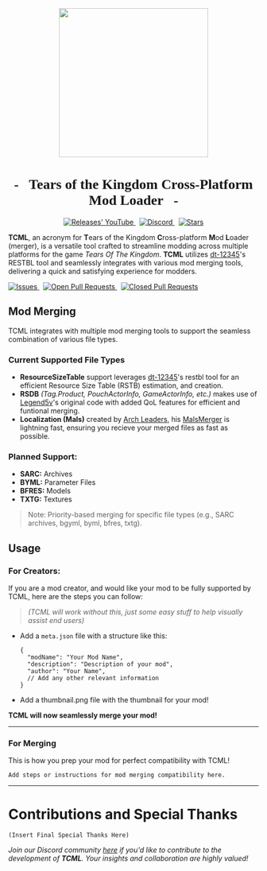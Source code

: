 <div align="center">
  <img src="https://github.com/The5thTear/TCML/assets/144561947/52758c78-0ab5-45ff-89ab-ccdab7b72567" width="300vh">
  <h1 style="font-family: Fira Sans">- &nbsp; Tears of the Kingdom Cross-Platform Mod Loader &nbsp; -</h1>
</div>

<p align="center" style="text-align: center;">
  <a href="https://github.com/The5thTear/TCML/releases">
    <img src="https://img.shields.io/github/v/tag/The5thTear/TCML?style=for-the-badge&logoColor=C71B42&color=C71B42&labelColor=2A2C33&logo=github&label=Version" alt="Releases' YouTube"/>
  </a> &nbsp;
  <a href="https://discord.com/invite/w7qGa5RyMc">
    <img src="https://img.shields.io/discord/1179611100183011429?style=for-the-badge&logoColor=37C75E&color=37C75E&labelColor=2A2C33&logo=discord&label=discord" alt="Discord"/>
  </a> &nbsp;
  <a href="https://github.com/The5thTear/TCML">
    <img src="https://img.shields.io/github/stars/The5thTear/TCML?style=for-the-badge&logoColor=FFCB41&color=FFCB41&labelColor=2A2C33&logo=github" alt="Stars"/>
  </a>
</p>

**TCML**, an acronym for **T**ears of the Kingdom **C**ross-platform **M**od **L**oader (merger), is a versatile tool crafted to streamline modding across multiple platforms for the game *Tears Of The Kingdom*. **TCML** utilizes [dt-12345](https://github.com/dt-12345)'s RESTBL tool and seamlessly integrates with various mod merging tools, delivering a quick and satisfying experience for modders.

<p>
  <a href="https://github.com/The5thTear/TCML/issues">
    <img src="https://img.shields.io/github/issues/The5thTear/TCML?logoColor=red&color=red&logo=github&style=flat&labelColor=2A2C33" alt="Issues"/>
  </a> &nbsp;
  <a href="https://github.com/The5thTear/TCML/pulls">
    <img src="https://img.shields.io/github/issues-pr/The5thTear/TCML?style=flat&labelColor=2A2C33&logoColor=blue&color=blue&logo=github" alt="Open Pull Requests"/>
  </a> &nbsp;
  <a href="https://github.com/The5thTear/TCML/pulls">
    <img src="https://img.shields.io/github/issues-pr-closed/The5thTear/TCML?style=flat&labelColor=2A2C33&logoColor=5751FF&color=5751FF&logo=github" alt="Closed Pull Requests"/>
  </a>
</p>

## Mod Merging

TCML integrates with multiple mod merging tools to support the seamless combination of various file types.

### Current Supported File Types

* **ResourceSizeTable** support leverages [dt-12345](https://github.com/dt-12345)'s restbl tool for an efficient Resource Size Table (RSTB) estimation, and creation.
* **RSDB** *(Tag.Product, PouchActorInfo, GameActorInfo, etc.)* makes use of [Legend5v](https://gamebanana.com/members/2731522)'s original code with added QoL features for efficient and funtional merging.
* **Localization (Mals)** created by [Arch Leaders](https://github.com/ArchLeaders), his [MalsMerger](https://github.com/ArchLeaders/MalsMerger) is lightning fast, ensuring you recieve your merged files as fast as possible.
    
### Planned Support:
    
* **SARC:** Archives
* **BYML:** Parameter Files
* **BFRES:** Models
* **TXTG:** Textures

> Note: Priority-based merging for specific file types (e.g., SARC archives, bgyml, byml, bfres, txtg).

## Usage

### For Creators:

If you are a mod creator, and would like your mod to be fully supported by TCML, here are the steps you can follow:

> *(TCML will work without this, just some easy stuff to help visually assist end users)*

- Add a `meta.json` file with a structure like this:
  ```jsonc
  {
    "modName": "Your Mod Name",
    "description": "Description of your mod",
    "author": "Your Name",
    // Add any other relevant information
  }
  ```

- Add a thumbnail.png file with the thumbnail for your mod!

**TCML will now seamlessly merge your mod!**

---

### For Merging

This is how you prep your mod for perfect compatibility with TCML!

```
Add steps or instructions for mod merging compatibility here.
```

---

# Contributions and Special Thanks

```
(Insert Final Special Thanks Here)
```

<!--
TODO: Add MIT license?
e.g. https://github.com/ArchLeaders/MalsMerger/blob/master/License.md
-->

<!--[![License](https://img.shields.io/badge/License-MIT-blue.svg)](License.md)-->

*Join our Discord community [here](https://discord.com/invite/w7qGa5RyMc) if you'd like to contribute to the development of **TCML**. Your insights and collaboration are highly valued!*